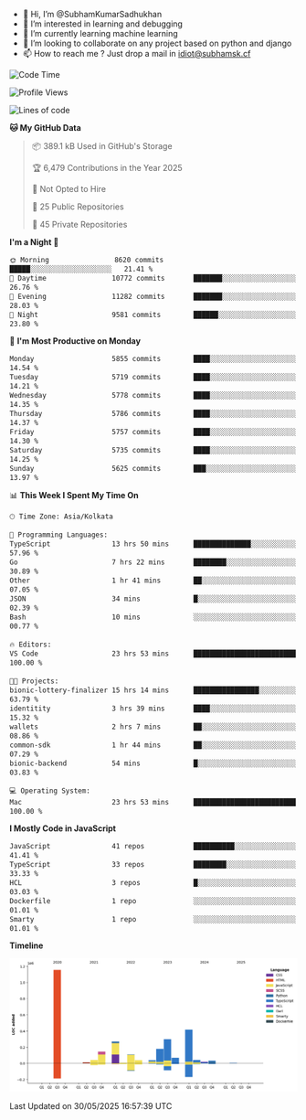 - 👋 Hi, I’m @SubhamKumarSadhukhan
- 👀 I’m interested in learning and debugging
- 🌱 I’m currently learning machine learning
- 💞️ I’m looking to collaborate on any project based on python and django
- 📫 How to reach me ?
      Just drop a mail in idiot@subhamsk.cf

<!---
SubhamKumarSadhukhan/SubhamKumarSadhukhan is a ✨ special ✨ repository because its `README.md` (this file) appears on your GitHub profile.
You can click the Preview link to take a look at your changes.
--->


<!--START_SECTION:waka-->
![Code Time](http://img.shields.io/badge/Code%20Time-2%2C940%20hrs%208%20mins-blue)

![Profile Views](http://img.shields.io/badge/Profile%20Views-0-blue)

![Lines of code](https://img.shields.io/badge/From%20Hello%20World%20I%27ve%20Written-2.9%20million%20lines%20of%20code-blue)

**🐱 My GitHub Data** 

> 📦 389.1 kB Used in GitHub's Storage 
 > 
> 🏆 6,479 Contributions in the Year 2025
 > 
> 🚫 Not Opted to Hire
 > 
> 📜 25 Public Repositories 
 > 
> 🔑 45 Private Repositories 
 > 
**I'm a Night 🦉** 

```text
🌞 Morning                8620 commits        █████░░░░░░░░░░░░░░░░░░░░   21.41 % 
🌆 Daytime                10772 commits       ███████░░░░░░░░░░░░░░░░░░   26.76 % 
🌃 Evening                11282 commits       ███████░░░░░░░░░░░░░░░░░░   28.03 % 
🌙 Night                  9581 commits        ██████░░░░░░░░░░░░░░░░░░░   23.80 % 
```
📅 **I'm Most Productive on Monday** 

```text
Monday                   5855 commits        ████░░░░░░░░░░░░░░░░░░░░░   14.54 % 
Tuesday                  5719 commits        ████░░░░░░░░░░░░░░░░░░░░░   14.21 % 
Wednesday                5778 commits        ████░░░░░░░░░░░░░░░░░░░░░   14.35 % 
Thursday                 5786 commits        ████░░░░░░░░░░░░░░░░░░░░░   14.37 % 
Friday                   5757 commits        ████░░░░░░░░░░░░░░░░░░░░░   14.30 % 
Saturday                 5735 commits        ████░░░░░░░░░░░░░░░░░░░░░   14.25 % 
Sunday                   5625 commits        ███░░░░░░░░░░░░░░░░░░░░░░   13.97 % 
```


📊 **This Week I Spent My Time On** 

```text
🕑︎ Time Zone: Asia/Kolkata

💬 Programming Languages: 
TypeScript               13 hrs 50 mins      ██████████████░░░░░░░░░░░   57.96 % 
Go                       7 hrs 22 mins       ████████░░░░░░░░░░░░░░░░░   30.89 % 
Other                    1 hr 41 mins        ██░░░░░░░░░░░░░░░░░░░░░░░   07.05 % 
JSON                     34 mins             █░░░░░░░░░░░░░░░░░░░░░░░░   02.39 % 
Bash                     10 mins             ░░░░░░░░░░░░░░░░░░░░░░░░░   00.77 % 

🔥 Editors: 
VS Code                  23 hrs 53 mins      █████████████████████████   100.00 % 

🐱‍💻 Projects: 
bionic-lottery-finalizer 15 hrs 14 mins      ████████████████░░░░░░░░░   63.79 % 
identitity               3 hrs 39 mins       ████░░░░░░░░░░░░░░░░░░░░░   15.32 % 
wallets                  2 hrs 7 mins        ██░░░░░░░░░░░░░░░░░░░░░░░   08.86 % 
common-sdk               1 hr 44 mins        ██░░░░░░░░░░░░░░░░░░░░░░░   07.29 % 
bionic-backend           54 mins             █░░░░░░░░░░░░░░░░░░░░░░░░   03.83 % 

💻 Operating System: 
Mac                      23 hrs 53 mins      █████████████████████████   100.00 % 
```

**I Mostly Code in JavaScript** 

```text
JavaScript               41 repos            ██████████░░░░░░░░░░░░░░░   41.41 % 
TypeScript               33 repos            ████████░░░░░░░░░░░░░░░░░   33.33 % 
HCL                      3 repos             █░░░░░░░░░░░░░░░░░░░░░░░░   03.03 % 
Dockerfile               1 repo              ░░░░░░░░░░░░░░░░░░░░░░░░░   01.01 % 
Smarty                   1 repo              ░░░░░░░░░░░░░░░░░░░░░░░░░   01.01 % 
```



**Timeline**

![Lines of Code chart](https://raw.githubusercontent.com/SubhamKumarSadhukhan/SubhamKumarSadhukhan/main/assets/bar_graph.png)


 Last Updated on 30/05/2025 16:57:39 UTC
<!--END_SECTION:waka-->

